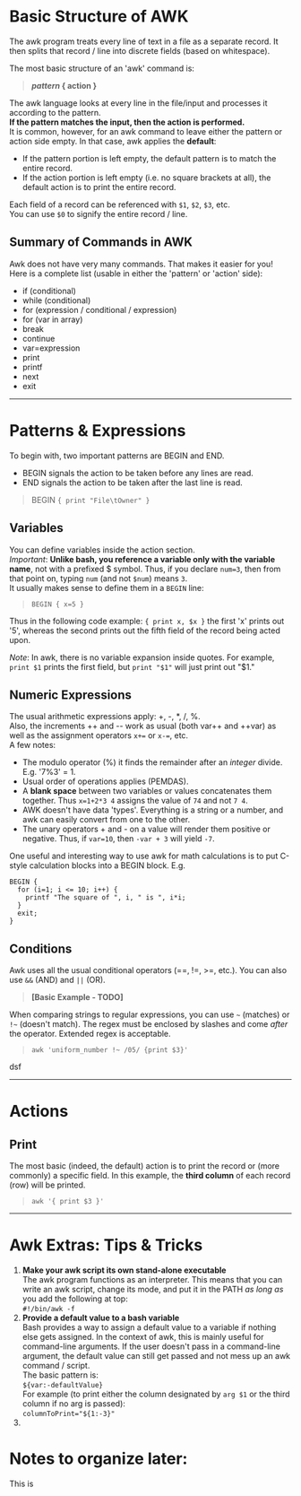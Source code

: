 # Basic Structure of AWK
The awk program treats every line of text in a file as a separate record. It then splits that record / line into discrete fields (based on whitespace).

The most basic structure of an 'awk' command is:  
> ***pattern* { action }**

The awk language looks at every line in the file/input and processes it according to the pattern.  
**If the pattern matches the input, then the action is performed.**  
It is common, however, for an awk command to leave either the pattern or action side empty. In that case, awk applies the **default**:
- If the pattern portion is left empty, the default pattern is to match the entire record.
- If the action portion is left empty (i.e. no square brackets at all), the default action is to print the entire record.  

Each field of a record can be referenced with `$1`, `$2`, `$3`, etc.  
You can use `$0` to signify the entire record / line.

## Summary of Commands in AWK
Awk does not have very many commands. That makes it easier for you! Here is a complete list (usable in either the 'pattern' or 'action' side):  
- if (conditional)
- while (conditional)
- for (expression / conditional / expression)
- for (var in array)
- break
- continue
- var=expression
- print
- printf
- next
- exit


---

# Patterns & Expressions
To begin with, two important patterns are BEGIN and END.
- BEGIN signals the action to be taken before any lines are read.
- END signals the action to be taken after the last line is read.
> BEGIN `{ print "File\tOwner" }`

## Variables
You can define variables inside the action section.  
*Important*: **Unlike bash, you reference a variable only with the variable name**, not with a prefixed $ symbol. Thus, if you declare `num=3`, then from that point on, typing `num` (and not `$num`) means `3`.  
It usually makes sense to define them in a `BEGIN` line:
> `BEGIN { x=5 }`

Thus in the following code example: `{ print x, $x }` the first 'x' prints out '5', whereas the second prints out the fifth field of the record being acted upon.    

*Note*: In awk, there is no variable expansion inside quotes. For example, `print $1` prints the first field, but `print "$1"` will just print out "$1."  



## Numeric Expressions
The usual arithmetic expressions apply: +, -, *, /, %.  
Also, the increments ++ and -- work as usual (both var++ and ++var) as well as the assignment operators `x+=` or `x-=`, etc.  
A few notes:
- The modulo operator (%) it finds the remainder after an *integer* divide. E.g. '7%3' = 1.  
- Usual order of operations applies (PEMDAS).
- A **blank space** between two variables or values concatenates them together. Thus `x=1+2*3 4` assigns the value of `74` and not `7 4`.
- AWK doesn't have data 'types'. Everything is a string or a number, and awk can easily convert from one to the other.
- The unary operators + and - on a value will render them positive or negative. Thus, if `var=10`, then `-var + 3` will yield `-7`.

One useful and interesting way to use awk for math calculations is to put C-style calculation blocks into a BEGIN block. E.g.
```
BEGIN {
  for (i=1; i <= 10; i++) {
    printf "The square of ", i, " is ", i*i;
  }
  exit;
}
```

## Conditions
Awk uses all the usual conditional operators (==, !=, >=, etc.).  You can also use `&&` (AND) and `||` (OR).  
> **[Basic Example - TODO]**

When comparing strings to regular expressions, you can use `~` (matches) or `!~` (doesn't match). The regex must be enclosed by slashes and come *after* the operator. Extended regex is acceptable.  
> `awk 'uniform_number !~ /05/ {print $3}'`

dsf



---

# Actions

## Print
The most basic (indeed, the default) action is to print the record or (more commonly) a specific field. 
In this example, the **third column** of each record (row) will be printed.
> `awk '{ print $3 }'`  


---

# Awk Extras: Tips & Tricks
1. **Make your awk script its own stand-alone executable**  
The awk program functions as an interpreter. This means that you can write an awk script, change its mode, and put it in the PATH *as long as* you add the following at top:  
`#!/bin/awk -f`
1. **Provide a default value to a bash variable**  
Bash provides a way to assign a default value to a variable if nothing else gets assigned. In the context of awk, this is mainly useful for command-line arguments. If the user doesn't pass in a command-line argument, the default value can still get passed and not mess up an awk command / script.  
The basic pattern is:  
`${var:-defaultValue}`  
For example (to print either the column designated by `arg $1`  or the third column if no arg is passed):  
`columnToPrint="${1:-3}"`
1. 

# Notes to organize later:
This is 
